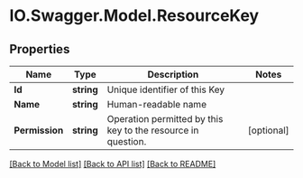 # IO.Swagger.Model.ResourceKey
## Properties

Name | Type | Description | Notes
------------ | ------------- | ------------- | -------------
**Id** | **string** | Unique identifier of this Key | 
**Name** | **string** | Human-readable name | 
**Permission** | **string** | Operation permitted by this key to the resource in question. | [optional] 

[[Back to Model list]](../README.md#documentation-for-models) [[Back to API list]](../README.md#documentation-for-api-endpoints) [[Back to README]](../README.md)

